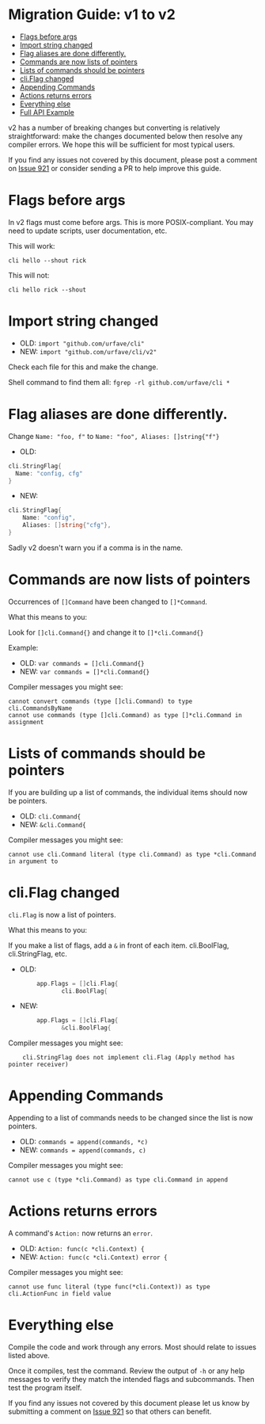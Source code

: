 Migration Guide: v1 to v2
===

<!-- toc -->

  * [Flags before args](#flags-before-args)
  * [Import string changed](#import-string-changed)
  * [Flag aliases are done differently.](#flag-aliases-are-done-differently)
  * [Commands are now lists of pointers](#commands-are-now-lists-of-pointers)
  * [Lists of commands should be pointers](#lists-of-commands-should-be-pointers)
  * [cli.Flag changed](#cliflag-changed)
  * [Appending Commands](#appending-commands)
  * [Actions returns errors](#actions-returns-errors)
  * [Everything else](#everything-else)
  * [Full API Example](#full-api-example)

<!-- tocstop -->

v2 has a number of breaking changes but converting is relatively
straightforward: make the changes documented below then resolve any
compiler errors. We hope this will be sufficient for most typical
users.

If you find any issues not covered by this document, please post a
comment on [Issue 921](https://github.com/urfave/cli/issues/921) or
consider sending a PR to help improve this guide.

# Flags before args

In v2 flags must come before args. This is more POSIX-compliant.  You
may need to update scripts, user documentation, etc.

This will work:

```
cli hello --shout rick
```

This will not:

```
cli hello rick --shout
```

# Import string changed

* OLD: `import "github.com/urfave/cli"`
* NEW: `import "github.com/urfave/cli/v2"`

Check each file for this and make the change.

Shell command to find them all: `fgrep -rl github.com/urfave/cli *`

# Flag aliases are done differently.

Change `Name: "foo, f"` to `Name: "foo", Aliases: []string{"f"}`

* OLD:
```go
cli.StringFlag{
  Name: "config, cfg"
}
```

* NEW:
```go
cli.StringFlag{
    Name: "config",
    Aliases: []string{"cfg"},
}
```

Sadly v2 doesn't warn you if a comma is in the name.

# Commands are now lists of pointers

Occurrences of `[]Command` have been changed to `[]*Command`.

What this means to you:

Look for `[]cli.Command{}` and change it to `[]*cli.Command{}`

Example:

* OLD: `var commands = []cli.Command{}`
* NEW: `var commands = []*cli.Command{}`

Compiler messages you might see:

```
cannot convert commands (type []cli.Command) to type cli.CommandsByName
cannot use commands (type []cli.Command) as type []*cli.Command in assignment
```

# Lists of commands should be pointers

If you are building up a list of commands, the individual items should
now be pointers.

* OLD: `cli.Command{`
* NEW: `&cli.Command{`

Compiler messages you might see:

```
cannot use cli.Command literal (type cli.Command) as type *cli.Command in argument to
```

# cli.Flag changed

`cli.Flag` is now a list of pointers.

What this means to you:

If you make a list of flags, add a `&` in front of each
item.   cli.BoolFlag, cli.StringFlag, etc.

* OLD:
```go
        app.Flags = []cli.Flag{
               cli.BoolFlag{
```

* NEW:
```go
        app.Flags = []cli.Flag{
               &cli.BoolFlag{
```

Compiler messages you might see:

```
	cli.StringFlag does not implement cli.Flag (Apply method has pointer receiver)
```

# Appending Commands

Appending to a list of commands needs to be changed since the list is
now pointers.

* OLD: `commands = append(commands, *c)`
* NEW: `commands = append(commands, c)`

Compiler messages you might see:

```
cannot use c (type *cli.Command) as type cli.Command in append
```

# Actions returns errors

A command's `Action:` now returns an `error`.

* OLD: `Action: func(c *cli.Context) {`
* NEW: `Action: func(c *cli.Context) error {`

Compiler messages you might see:

```
cannot use func literal (type func(*cli.Context)) as type cli.ActionFunc in field value
```

# Everything else

Compile the code and work through any errors. Most should
relate to issues listed above.

Once it compiles, test the command. Review the output of `-h` or any
help messages to verify they match the intended flags and subcommands.
Then test the program itself.

If you find any issues not covered by this document please let us know
by submitting a comment on
[Issue 921](https://github.com/urfave/cli/issues/921)
so that others can benefit.
